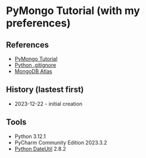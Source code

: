 # PyMongo Tutorial (with my preferences)
## References
* [PyMongo Tutorial](https://www.mongodb.com/languages/python)
* [Python .gitignore](https://github.com/github/gitignore/blob/main/Python.gitignore)
* [MongoDB Atlas](https://www.mongodb.com/atlas/database)
## History (lastest first)
* 2023-12-22 - initial creation
## Tools
* Python 3.12.1
* PyCharm Community Edition  2023.3.2
* [Python DateUtil](https://dateutil.readthedocs.io/en/stable/) 2.8.2 